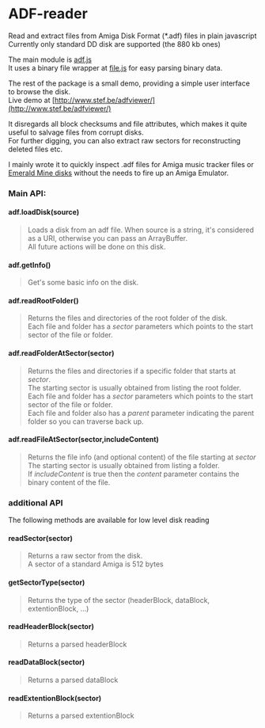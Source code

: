 # ADF-reader
Read and extract files from Amiga Disk Format (*.adf) files in plain javascript  
Currently only standard DD disk are supported (the 880 kb ones)

The main module is [adf.js](https://github.com/steffest/ADF-reader/blob/master/script/adf.js)  
It uses a binary file wrapper at [file.js](https://github.com/steffest/ADF-reader/blob/master/script/file.js) for easy parsing binary data.

The rest of the package is a small demo, providing a simple user interface to browse the disk.  
Live demo at [http://www.stef.be/adfviewer/](http://www.stef.be/adfviewer/)

It disregards all block checksums and file attributes, which makes it quite useful to salvage files from corrupt disks.  
For further digging, you can also extract raw sectors for reconstructing deleted files etc.  

I mainly wrote it to quickly inspect .adf files for Amiga music tracker files or [Emerald Mine disks](http://www.emeraldmines.net/) without the needs to fire up an Amiga Emulator.

### Main API:

#### adf.loadDisk(source)
> Loads a disk from an adf file. When source is a string, it's considered as a URI, otherwise you can pass an ArrayBuffer.  
> All future actions will be done on this disk.

#### adf.getInfo()
> Get's some basic info on the disk.

#### adf.readRootFolder()
> Returns the files and directories of the root folder of the disk.  
> Each file and folder has a *sector* parameters which points to the start sector of the file or folder.

#### adf.readFolderAtSector(sector)
> Returns the files and directories if a specific folder that starts at *sector*.  
> The starting sector is usually obtained from listing the root folder.  
> Each file and folder has a *sector* parameters which points to the start sector of the file or folder.  
> Each file and folder also has a *parent* parameter indicating the parent folder so you can traverse back up.

#### adf.readFileAtSector(sector,includeContent)
> Returns the file info (and optional content) of the file starting at *sector*  
> The starting sector is usually obtained from listing a folder.  
> If *includeContent* is true then the *content* parameter contains the binary content of the file.

### additional API
The following methods are available for low level disk reading  

#### readSector(sector)
> Returns a raw sector from the disk.  
> A sector of a standard Amiga is 512 bytes

#### getSectorType(sector)
> Returns the type of the sector (headerBlock, dataBlock, extentionBlock, ...)

#### readHeaderBlock(sector)
> Returns a parsed headerBlock

#### readDataBlock(sector)
> Returns a parsed dataBlock

#### readExtentionBlock(sector)
> Returns a parsed extentionBlock




